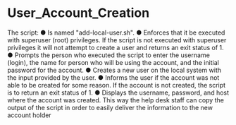 # User_Account_Creation

The script:
● Is named "add-local-user.sh".
● Enforces that it be executed with superuser (root) privileges. If the script is not executed with
superuser privileges it will not attempt to create a user and returns an exit status of 1.
● Prompts the person who executed the script to enter the username (login), the name for
person who will be using the account, and the initial password for the account.
● Creates a new user on the local system with the input provided by the user.
● Informs the user if the account was not able to be created for some reason. If the account is
not created, the script is to return an exit status of 1.
● Displays the username, password, and host where the account was created. This way the
help desk staff can copy the output of the script in order to easily deliver the information to
the new account holder
